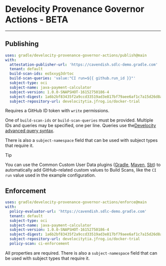 # Develocity Provenance Governor Actions - BETA

---

## Publishing

```yaml
uses: gradle/develocity-provenance-governor-actions/publish@main
with:
  attestation-publisher-url: 'https://cavendish.sdlc-demo.gradle.com'
  tenant: default
  build-scan-ids: eo5xxyg3drtoc
  build-scan-queries: 'value:"CI run=${{ github.run_id }}"'
  subject-type: oci
  subject-name: java-payment-calculator
  subject-version: 1.0.0-SNAPSHOT-16152750186-4
  subject-digest: 1a6b2bf83435f2a9ccd33519ad3e817bf79aee6af1c7a15d26d8a256bfa9cc94
  subject-repository-url: develocitytia.jfrog.io/docker-trial
```

Requires a GitHub ID token with `write` permissions.

One of `build-scan-ids` or `build-scan-queries` must be provided.
Multiple IDs and queries may be specified, one per line.
Queries use
the[Develocity advanced query syntax](https://docs.gradle.com/develocity/api-manual/#advanced_search_syntax).

There is also a `subject-namespace` field that can be used with subject types that require it.

> [!TIP]
> You can use the Common Custom User Data plugins
> ([Gradle](https://github.com/gradle/common-custom-user-data-gradle-plugin),
> [Maven](https://github.com/gradle/common-custom-user-data-maven-extension),
> [Sbt](https://github.com/gradle/common-custom-user-data-sbt-plugin))
> to automatically add GitHub-related custom values to Build Scans,
> like the `CI run` value used in the example configuration.

## Enforcement

```yaml
uses: gradle/develocity-provenance-governor-actions/enforce@main
with:
  policy-evaluator-url: 'https://cavendish.sdlc-demo.gradle.com'
  tenant: default
  subject-type: oci
  subject-name: java-payment-calculator
  subject-version: 1.0.0-SNAPSHOT-16152750186-4
  subject-digest: 1a6b2bf83435f2a9ccd33519ad3e817bf79aee6af1c7a15d26d8a256bfa9cc94
  subject-repository-url: develocitytia.jfrog.io/docker-trial
  policy-scan: ci-enforcement
```

All properties are required. There is also a `subject-namespace` field that can
be used with subject types that require it.
